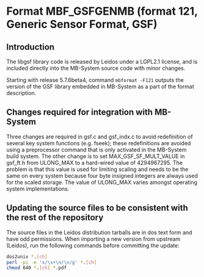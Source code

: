 # Format MBF_GSFGENMB (format 121, Generic Sensor Format, GSF)

## Introduction

The libgsf library code is released by Leidos under a LGPL2.1 license, and is
included directly into the MB-System source code with minor changes. 

Starting with release 5.7.6beta4, command `mbformat -F121` outputs the version of the 
GSF library embedded in MB-System as a part of the format description.

## Changes required for integration with MB-System

Three changes are required in gsf.c and gsf_indx.c to avoid redefinition of several 
key system functions (e.g. fseek); these redefinitions are avoided using a preprocessor 
command that is only activated in the MB-System build system. The other change is
to set MAX_GSF_SF_MULT_VALUE in gsf_ft.h from ULONG_MAX to a hard-wired value of
4294967295. The problem is that this value is used for limiting scaling and
needs to be the same on every system because four byte insigned integers are 
always used for the scaled storage. The value of ULONG_MAX varies amongst operating 
system implementations.

## Updating the source files to be consistent with the rest of the repository

The source files in the Leidos distribution tarballs are in dos text form and have
odd permissions. When importing a new version from upstream (Leidos), run the following 
commands before committing the update:

```bash
dos2unix *.[ch]
perl -pi -e 's/\s+\n/\n/g' *.[ch]
chmod 640 *.[ch] *.pdf
```
